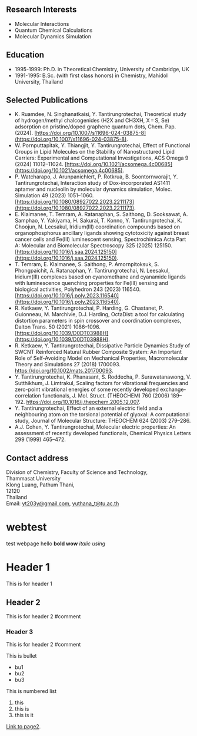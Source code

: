 ## Research Interests
* Molecular Interactions
* Quantum Chemical Calculations
* Molecular Dynamics Simulation


## Education
* 1995-1999: Ph.D. in Theoretical Chemistry, University of Cambridge, UK
* 1991-1995: B.Sc. (with first class honors) in Chemistry, Mahidol University, Thailand


## Selected Publications
* K. Ruamdee, N. Singhanatkaisi, Y. Tantirungrotechai, Theoretical study of hydrogen/methyl chalcogenides (H2X and CH3XH, X = S, Se) adsorption on pristine/doped graphene quantum dots, Chem. Pap. (2024). [https://doi.org/10.1007/s11696-024-03875-8](https://doi.org/10.1007/s11696-024-03875-8).
* W. Pornputtapitak, Y. Thiangjit, Y. Tantirungrotechai, Effect of Functional Groups in Lipid Molecules on the Stability of Nanostructured Lipid Carriers: Experimental and Computational Investigations, ACS Omega 9 (2024) 11012–11024. [https://doi.org/10.1021/acsomega.4c00685](https://doi.org/10.1021/acsomega.4c00685).
* P. Watcharapo, J. Arunpanichlert, P. Rotkrua, B. Soontornworajit, Y. Tantirungrotechai, Interaction study of Dox-incorporated AS1411 aptamer and nucleolin by molecular dynamics simulation, Molec. Simulation 49 (2023) 1051–1060. [https://doi.org/10.1080/08927022.2023.2211173](https://doi.org/10.1080/08927022.2023.2211173).
* E. Klaimanee, T. Temram, A. Ratanaphan, S. Saithong, D. Sooksawat, A. Samphao, Y. Yakiyama, H. Sakurai, T. Konno, Y. Tantirungrotechai, K. Choojun, N. Leesakul, Iridium(III) coordination compounds based on organophosphorus ancillary ligands showing cytotoxicity against breast cancer cells and Fe(III) luminescent sensing, Spectrochimica Acta Part A: Molecular and Biomolecular Spectroscopy 325 (2025) 125150. [https://doi.org/10.1016/j.saa.2024.125150](https://doi.org/10.1016/j.saa.2024.125150).
* T. Temram, E. Klaimanee, S. Saithong, P. Amornpitoksuk, S. Phongpaichit, A. Ratanaphan, Y. Tantirungrotechai, N. Leesakul, Iridium(III) complexes based on cyanomethane and cyanamide ligands with luminescence quenching properties for Fe(III) sensing and biological activities, Polyhedron 243 (2023) 116540. [https://doi.org/10.1016/j.poly.2023.116540](https://doi.org/10.1016/j.poly.2023.116540).
* R. Ketkaew, Y. Tantirungrotechai, P. Harding, G. Chastanet, P. Guionneau, M. Marchivie, D.J. Harding, OctaDist: a tool for calculating distortion parameters in spin crossover and coordination complexes, Dalton Trans. 50 (2021) 1086–1096. [https://doi.org/10.1039/D0DT03988H](https://doi.org/10.1039/D0DT03988H).
* R. Ketkaew, Y. Tantirungrotechai, Dissipative Particle Dynamics Study of SWCNT Reinforced Natural Rubber Composite System: An Important Role of Self-Avoiding Model on Mechanical Properties, Macromolecular Theory and Simulations 27 (2018) 1700093. https://doi.org/10.1002/mats.201700093.
* Y. Tantirungrotechai, K. Phanasant, S. Roddecha, P. Surawatanawong, V. Sutthikhum, J. Limtrakul, Scaling factors for vibrational frequencies and zero-point vibrational energies of some recently developed exchange-correlation functionals, J. Mol. Struct. (THEOCHEM) 760 (2006) 189–192. https://doi.org/10.1016/j.theochem.2005.12.007.
* Y. Tantirungrotechai, Effect of an external electric field and a neighbouring atom on the torsional potential of glyoxal: A computational study, Journal of Molecular Structure: THEOCHEM 624 (2003) 279–286.
* A.J. Cohen, Y. Tantirungrotechai, Molecular electric properties: An assessment of recently developed functionals, Chemical Physics Letters 299 (1999) 465–472.

## Contact address

Division of Chemistry, Faculty of Science and Technology,  
Thammasat University  
Klong Luang, Pathum Thani,  
12120  
Thailand  
Email: yt203y@gmail.com, yuthana_t@tu.ac.th

# webtest
test webpage
hello 
**bold wow**
_italic using_ 

# Header 1 

This is for header 1

## Header 2 

This is for header 2 #comment

### Header 3 

This is for header 2 #comment

This is bullet

* bu1
* bu2
* bu3

This is numbered list
1. this
1. this is 
1. this is it


[Link to page2](./page2.md). 

  

